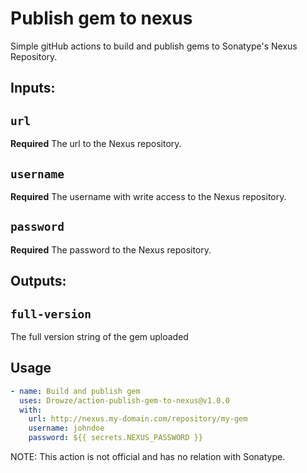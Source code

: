 # Publish gem to nexus

Simple gitHub actions to build and publish gems to Sonatype's Nexus Repository.

## Inputs:

## `url`

**Required** The url to the Nexus repository.

## `username`

**Required** The username with write access to the Nexus repository.

## `password`

**Required** The password to the Nexus repository.

## Outputs:

## `full-version`

The full version string of the gem uploaded

## Usage
```yml
- name: Build and publish gem
  uses: Drowze/action-publish-gem-to-nexus@v1.0.0
  with:
    url: http://nexus.my-domain.com/repository/my-gem
    username: johndoe
    password: ${{ secrets.NEXUS_PASSWORD }}
```

NOTE: This action is not official and has no relation with Sonatype.
